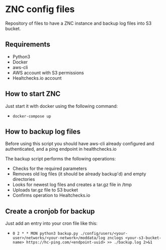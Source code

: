 # ZNC config files

Repository of files to have a ZNC instance and backup log files into S3 bucket.

## Requirements
- Python3
- Docker
- aws-cli
- AWS account with S3 permissions
- Healtchecks.io account

## How to start ZNC
Just start it with docker using the following command:
- `docker-compose up`

## How to backup log files

Before using this script you should have aws-cli already configured and authenticated, and a ping endpoint in healthchecks.io

The backup script performs the following operations:
- Checks for the required parameters
- Removes old log files (it should be already backup'd) and empty directories
- Looks for newest log files and creates a tar.gz file in /tmp
- Uploads tar.gz file to S3 bucket
- Confirms operation to Healtchecks.io

## Create a cronjob for backup
Just add an entry into your cron file like this:
- `0 2 * * MON python3 backup.py ./config/users/<your-user>/networks/<your-network>/moddata/log znclogs <your-s3-bucket-name> https://hc-ping.com/<endpoint-uuid> >> ./backup.log 2>&1`

